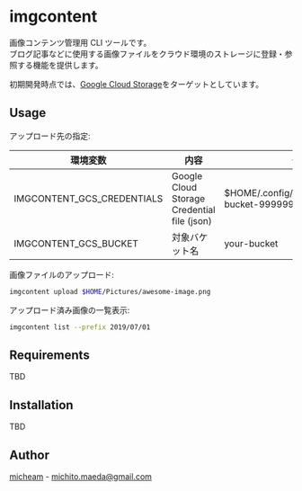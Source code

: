 # imgcontent

画像コンテンツ管理用 CLI ツールです。  
ブログ記事などに使用する画像ファイルをクラウド環境のストレージに登録・参照する機能を提供します。

初期開発時点では、[Google Cloud Storage]をターゲットとしています。  

## Usage

アップロード先の指定:

環境変数 | 内容 | 例
--|--|--
IMGCONTENT_GCS_CREDENTIALS | Google Cloud Storage Credential file (json) | $HOME/.config/imgcontent/your-bucket-999999999999.json
IMGCONTENT_GCS_BUCKET | 対象バケット名 | your-bucket

画像ファイルのアップロード:

```sh
imgcontent upload $HOME/Pictures/awesome-image.png
```

アップロード済み画像の一覧表示:

```sh
imgcontent list --prefix 2019/07/01
```

## Requirements

TBD

## Installation

TBD

## Author
[micheam](https://github.com/micheam) - <michito.maeda@gmail.com>


[Google Cloud Storage]: https://cloud.google.com/storage/

